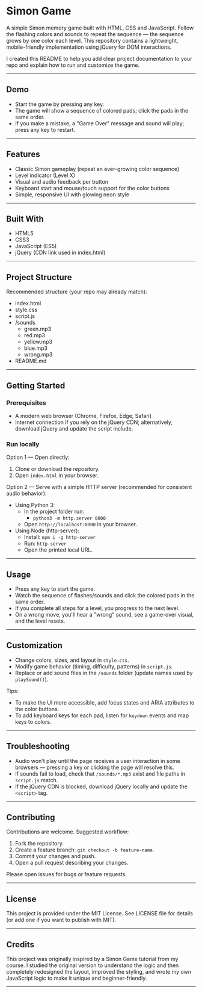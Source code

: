 # Simon Game

A simple Simon memory game built with HTML, CSS and JavaScript. Follow the flashing colors and sounds to repeat the sequence — the sequence grows by one color each level. This repository contains a lightweight, mobile-friendly implementation using jQuery for DOM interactions.

I created this README to help you add clear project documentation to your repo and explain how to run and customize the game.

---

## Demo

- Start the game by pressing any key.
- The game will show a sequence of colored pads; click the pads in the same order.
- If you make a mistake, a "Game Over" message and sound will play; press any key to restart.

---

## Features

- Classic Simon gameplay (repeat an ever-growing color sequence)
- Level indicator (Level X)
- Visual and audio feedback per button
- Keyboard start and mouse/touch support for the color buttons
- Simple, responsive UI with glowing neon style

---

## Built With

- HTML5
- CSS3
- JavaScript (ES5)
- jQuery (CDN link used in index.html)

---

## Project Structure

Recommended structure (your repo may already match):

- index.html
- style.css
- script.js
- /sounds
  - green.mp3
  - red.mp3
  - yellow.mp3
  - blue.mp3
  - wrong.mp3
- README.md

---

## Getting Started

### Prerequisites

- A modern web browser (Chrome, Firefox, Edge, Safari)
- Internet connection if you rely on the jQuery CDN; alternatively, download jQuery and update the script include.

### Run locally

Option 1 — Open directly:
1. Clone or download the repository.
2. Open `index.html` in your browser.

Option 2 — Serve with a simple HTTP server (recommended for consistent audio behavior):
- Using Python 3:
  - In the project folder run:
    - `python3 -m http.server 8000`
  - Open `http://localhost:8000` in your browser.
- Using Node (http-server):
  - Install: `npm i -g http-server`
  - Run: `http-server`
  - Open the printed local URL.

---

## Usage

- Press any key to start the game.
- Watch the sequence of flashes/sounds and click the colored pads in the same order.
- If you complete all steps for a level, you progress to the next level.
- On a wrong move, you'll hear a "wrong" sound, see a game-over visual, and the level resets.

---

## Customization

- Change colors, sizes, and layout in `style.css`.
- Modify game behavior (timing, difficulty, patterns) in `script.js`.
- Replace or add sound files in the `/sounds` folder (update names used by `playSound()`).

Tips:
- To make the UI more accessible, add focus states and ARIA attributes to the color buttons.
- To add keyboard keys for each pad, listen for `keydown` events and map keys to colors.

---

## Troubleshooting

- Audio won't play until the page receives a user interaction in some browsers — pressing a key or clicking the page will resolve this.
- If sounds fail to load, check that `/sounds/*.mp3` exist and file paths in `script.js` match.
- If the jQuery CDN is blocked, download jQuery locally and update the `<script>` tag.

---

## Contributing

Contributions are welcome. Suggested workflow:
1. Fork the repository.
2. Create a feature branch: `git checkout -b feature-name`.
3. Commit your changes and push.
4. Open a pull request describing your changes.

Please open issues for bugs or feature requests.

---

## License

This project is provided under the MIT License. See LICENSE file for details (or add one if you want to publish with MIT).

---

## Credits

This project was originally inspired by a Simon Game tutorial from my course.
I studied the original version to understand the logic and then completely redesigned the layout, improved the styling, and wrote my own JavaScript logic to make it unique and beginner-friendly.

---
